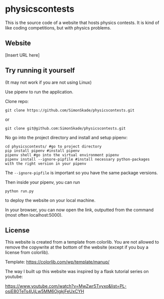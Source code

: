 # physicscontests

This is the source code of a website that hosts physics contests. It is kind of like coding competitions, but with physics problems.

## Website

[Insert URL here]

## Try running it yourself

(It may not work if you are not using Linux)

Use pipenv to run the application.

Clone repo:

```
git clone https://github.com/SimonSkade/physicscontests.git
```

or 

```
git clone git@github.com:SimonSkade/physicscontests.git
```

No go into the project directory and install and setup pipenv:

```
cd physicscontests/ #go to project directory
pip install pipenv #install pipenv
pipenv shell #go into the virtual environment pipenv
pipenv install --ignore-pipfile #install necessary python-packages with the right version in your pipenv
```

The `--ignore-pipfile` is important so you have the same package versions.

Then inside your pipenv, you can run

```
python run.py
```

to deploy the website on your local machine.

In your browser, you can now open the link, outputted from the command (most often localhost:5000).

## License

This website is created from a template from colorlib. You are not allowed to remove the copywrite at the bottom of the website (except if you buy a license from colorlib).

Template: https://colorlib.com/wp/template/manup/

The way I built up this website was inspired by a flask tutorial series on youtube:

https://www.youtube.com/watch?v=MwZwr5Tvyxo&list=PL-osiE80TeTs4UjLw5MM6OjgkjFeUxCYH


